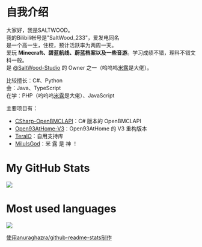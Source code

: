 # 自我介绍

大家好，我是SALTWOOD。   
我的Bilibili帐号是"SaltWood_233"，爱发电同名   
是一个高一生，住校，预计活跃率为两周一天。   
爱玩 **Minecraft、碧蓝航线、蔚蓝档案以及一些音游**。学习成绩不错，理科不错文科一般。   
是 [@SaltWood-Studio](https://github.com/SaltWood-Studio) 的 Owner 之一（呜呜呜[米露](https://github.com/Mxmilu666)是大佬）。   

比较擅长：C#、Python   
会：Java、TypeScript   
在学：PHP（呜呜呜[米露](https://github.com/Mxmilu666)是大佬）、JavaScript   

主要项目有：
- [CSharp-OpenBMCLAPI](https://github.com/SaltWood-Studio/CSharp-OpenBMCLAPI)：C# 版本的 OpenBMCLAPI
- [Open93AtHome-V3](https://github.com/SaltWood-Studio/Open93AtHome-V3)：Open93AtHome 的 V3 重构版本
- [TeraIO](https://github.com/SaltWood-Studio/TeraIO)：自用支持库
- [MiluIsGod](https://github.com/SALTWOOD/MiluIsGod)：米  露  是  神  ！

# My GitHub Stats

<a href="https://github.com/anuraghazra/github-readme-stats">
  <img align="center" src="https://github-readme-stats.vercel.app/api?username=SALTWOOD&show_icons=true&theme=radical&include_all_commits=true" />
</a>

# Most used languages

<a href="https://github.com/anuraghazra/github-readme-stats">
  <img align="center" src="https://github-readme-stats.vercel.app/api/top-langs/?username=SALTWOOD&theme=radical&layout=compact" />
</a>

[使用anuraghazra/github-readme-stats制作](https://github.com/anuraghazra/github-readme-stats)
